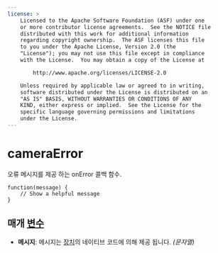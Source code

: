 ```yaml
---
license: >
    Licensed to the Apache Software Foundation (ASF) under one
    or more contributor license agreements.  See the NOTICE file
    distributed with this work for additional information
    regarding copyright ownership.  The ASF licenses this file
    to you under the Apache License, Version 2.0 (the
    "License"); you may not use this file except in compliance
    with the License.  You may obtain a copy of the License at

        http://www.apache.org/licenses/LICENSE-2.0

    Unless required by applicable law or agreed to in writing,
    software distributed under the License is distributed on an
    "AS IS" BASIS, WITHOUT WARRANTIES OR CONDITIONS OF ANY
    KIND, either express or implied.  See the License for the
    specific language governing permissions and limitations
    under the License.
---
```


# cameraError

오류 메시지를 제공 하는 onError 콜백 함수.

    function(message) {
        // Show a helpful message
    }
    

## 매개 <a href="../../../plugin_ref/spec.html">변수</a>

*   **메시지**: 메시지는 <a href="../../device/device.html">장치</a>의 네이티브 코드에 의해 제공 됩니다. *(문자열)*